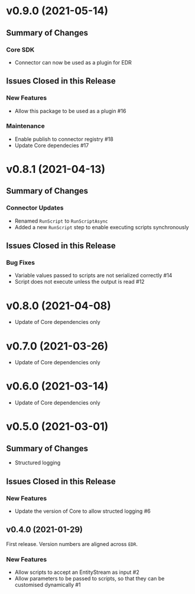 # v0.9.0 (2021-05-14)

## Summary of Changes

### Core SDK

- Connector can now be used as a plugin for EDR

## Issues Closed in this Release

### New Features

- Allow this package to be used as a plugin #16

### Maintenance

- Enable publish to connector registry #18
- Update Core dependecies #17

# v0.8.1 (2021-04-13)

## Summary of Changes

### Connector Updates

- Renamed `RunScript` to `RunScriptAsync`
- Added a new `RunScript` step to enable executing scripts synchronously

## Issues Closed in this Release

### Bug Fixes

- Variable values passed to scripts are not serialized correctly #14
- Script does not execute unless the output is read #12

# v0.8.0 (2021-04-08)

- Update of Core dependencies only

# v0.7.0 (2021-03-26)

- Update of Core dependencies only

# v0.6.0 (2021-03-14)

- Update of Core dependencies only

# v0.5.0 (2021-03-01)

## Summary of Changes

- Structured logging

## Issues Closed in this Release

### New Features

- Update the version of Core to allow structed logging #6

## v0.4.0 (2021-01-29)

First release. Version numbers are aligned across `EDR`.

### New Features

- Allow scripts to accept an EntityStream as input #2
- Allow parameters to be passed to scripts, so that they can be customised dynamically #1
